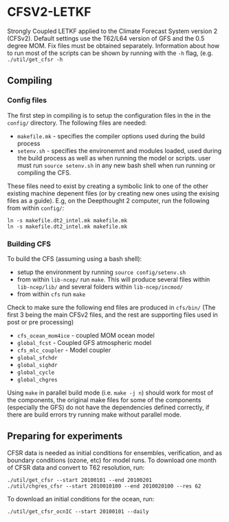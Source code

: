 # CFSV2-LETKF
Strongly Coupled LETKF applied to the Climate Forecast System version 2 (CFSv2). Default settings use the T62/L64 version of GFS and the 0.5 degree MOM. Fix files must be obtained separately. Information about how to run most of the scripts can be shown by running with the `-h` flag, (e.g. `./util/get_cfsr -h`

## Compiling
### Config files
The first step in compiling is to setup the configuration files in the in the `config/` directory. The following files are needed:
* `makefile.mk` - specifies the compiler options used during the build process
* `setenv.sh` - specifies the environemnt and modules loaded, used during the build process as well as when running the model or scripts. user must run `source setenv.sh` in any new bash shell when run running or compiling the CFS.

These files need to exist by creating a symbolic link to one of the other existing machine depenent files (or by creating new ones using the exising files as a guide). E.g, on the Deepthought 2 computer, run the following from within `config/`:
```
ln -s makefile.dt2_intel.mk makefile.mk
ln -s makefile.dt2_intel.mk makefile.mk
```
### Building CFS
To build the CFS (assuming using a bash shell):
* setup the environment by running `source config/setenv.sh`
* from within `lib-ncep/` run `make`. This will produce several files within `lib-ncep/lib/` and several folders within `lib-ncep/incmod/`
* from within `cfs` run `make`

Check to make sure the following end files are produced in `cfs/bin/` (The first 3 being the main CFSv2 files, and the rest are supporting files used in post or pre processing)
* `cfs_ocean_mom4ice`  -  coupled MOM ocean model
* `global_fcst`  - Coupled GFS atmospheric model
* `cfs_mlc_coupler` - Model coupler
* `global_sfchdr`
* `global_sighdr`
* `global_cycle`
* `global_chgres`

Using `make` in parallel build mode (i.e. `make -j n`) should work for most of the components, the original make files for some of the components (especially the GFS) do not have the dependencies defined correctly, if there are build errors try running make without parallel mode.


## Preparing for experiments
CFSR data is needed as initial conditions for ensembles, verification, and as boundary conditions (ozone, etc) for model runs. To download one month of CFSR data and convert to T62 resolution, run:

```
./util/get_cfsr --start 20100101 --end 20100201
./util/chgres_cfsr --start 2010010100 --end 2010020100 --res 62
```

To download an initial conditions for the ocean, run:

```
./util/get_cfsr_ocnIC --start 20100101 --daily
```

